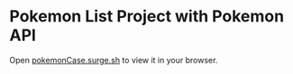 # Pokemon List Project with Pokemon API  
Open [pokemonCase.surge.sh](pokemonCase.surge.sh) to view it in your browser.
